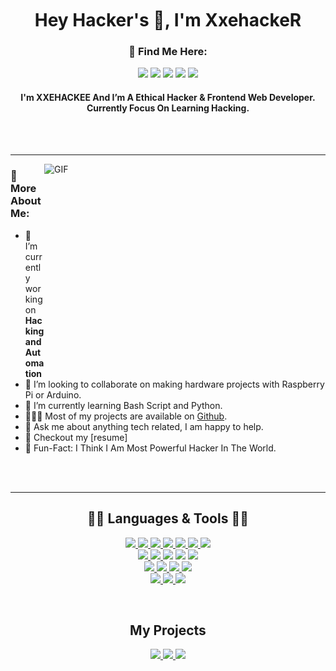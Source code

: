 <div style="width:100%;height:0;padding-bottom:45%;position:relative;">
<img src="https://github.com/SecureAxom/SecureAxom/blob/main/matrix.gif" href="https://github.com/secureaxom" alt="SecureAxom"  width="100%" height="100%"/><br> 
 </div>
 <div align="center" width="50%">
 <h1> Hey Hacker's 👋, I'm XxehackeR </h1>

<h3> 📲 Find Me Here: <br/> </h3>
  <a href="mailto:#"><img src="https://img.shields.io/badge/e‑mail-D14836.svg?style=for-the-badge&logo=GMail&logoColor=white"/></a>
  <a href="#"><img src="https://img.shields.io/badge/instagram-E4405F.svg?style=for-the-badge&logo=instagram&logoColor=white"/></a>
  <a href="https://linkedin.com/in/#"><img src="https://img.shields.io/badge/linkedin-0077B5.svg?style=for-the-badge&logo=linkedin&logoColor=white"/></a>
  <a href="https://twitter.com/"><img src="https://img.shields.io/badge/twitter-1DA1F2.svg?style=for-the-badge&logo=twitter&logoColor=white"/></a>
  <a href="https://facebook.com/"><img src="https://img.shields.io/badge/facebook-1DA1F2?style=for-the-badge&logo=facebook&logoColor=white"/></a> 
</p>
<p>
<h4> I'm XXEHACKEE And I’m A Ethical Hacker & Frontend Web Developer. Currently Focus On Learning Hacking.</h4>
<br/>
<br/>
</div>
<hr></hr>
<img align="right" alt="GIF" src="https://raw.githubusercontent.com/SecureAxom/SecureAxom/main/coding.gif" width="450" height="320" />
  
### 🧐 More About Me:

- 🔭  I’m currently working on **Hacking and Automation** 
- 🤝  I’m looking to collaborate on making hardware projects with Raspberry Pi or Arduino.
- 🌱  I’m currently learning Bash Script and Python.
- 👨🏻‍💻  Most of my projects are available on [Github](https://github.com/SecureAxom?tab=repositories). 
- 💬  Ask me about anything tech related, I am happy to help.
- 📝  Checkout my [resume]
- 🎉  Fun-Fact: I Think I Am Most Powerful Hacker In The World.
<br>
<br>
<hr>
<h2 align="center" style="color="red";>👨‍💻 Languages & Tools 👨‍💻 </h2>


<p align="center">
  
  <a href="https://portswigger.net/burp">
    <img src="https://img.shields.io/badge/burp Suite-00599C?style=for-the-badge&logo=java&logoColor=white">
  </a>
   <a href="https://www.metasploit.com/">
    <img src="https://img.shields.io/badge/Metasploit-61DAFB?&style=for-the-badge&logo=Meta&logoColor=121212">
  </a>
  <a href="https://www.sqlite.org/index.html">
    <img src="https://img.shields.io/badge/Sqlmap-003B57?&style=for-the-badge&logo=mysql&logoColor=white">
  </a>
 <a href="#">
    <img src="https://img.shields.io/badge/Dirsearch-1572B6?style=for-the-badge&logo=python&logoColor=white">
  </a>
  <a href="#">
    <img src="https://img.shields.io/badge/Subfinder-httpx-323330?style=for-the-badge&logo=go&logoColor=F7DF1E">
  </a>
 <a href="https://nodejs.org/en/">
    <img src="https://img.shields.io/badge/Naabu-nuclei-339933?style=for-the-badge&logo=go&logoColor=white">
  </a>
<a href="https://www.json.org/json-en.html">
    <img src="https://img.shields.io/badge/Assetfinder-Amass-000000?style=for-the-badge&logo=go&logoColor=white">
  </a>
<br>
  <a href="https://html.com/">
    <img src="https://img.shields.io/badge/HTML-E34F26?style=for-the-badge&logo=HTML5&logoColor=white">
  </a>
 <a href="#">
   <img src="https://img.shields.io/badge/Bash-brightgreen?style=for-the-badge&logo=linux&logoColor=black">
 </a>
 <a href="#"></a>
   <img src="https://img.shields.io/badge/CSS3-BOOTSTRAP-darkblue?style=for-the-badge&logo=CSS3&logoColor=blue">
 </a>
  <a href="#"></a>
   <img src="https://img.shields.io/badge/FISH-green?style=for-the-badge&logo=shell&logoColor=black">
 </a>
 <a href="#"></a>
 <img src="https://img.shields.io/badge/PYTHON-blue?style=for-the-badge&logo=python&logoColor=yellow">
 </a>
<br>
  <a href="https://www.sublimetext.com/">
    <img src="https://img.shields.io/badge/sublime%20text-FF9800?&style=for-the-badge&logo=sublime-text&logoColor=white">
  </a>
  <a href="https://code.visualstudio.com/">
    <img src="https://img.shields.io/badge/VS%20Code-007ACC?&style=for-the-badge&logo=visual-studio-code&logoColor=white">
  </a>
  <a href="https://www.google.com/intl/en_in/chrome/">
    <img src="https://img.shields.io/badge/google%20chrome-4285F4?&style=for-the-badge&logo=google%20chrome&logoColor=white">
  </a>
  <a href="https://git-scm.com/">
    <img src="https://img.shields.io/badge/github-F05032?&style=for-the-badge&logo=github&logoColor=white">
  </a>
  <br>
<a href="https://www.apple.com/in/macos/monterey/">
    <img src="https://img.shields.io/badge/MacOS-000000?&style=for-the-badge&logo=Apple&logoColor=white">
  </a>
<a href="https://www.linux.org/">
    <img src="https://img.shields.io/badge/LINUX-black?style=for-the-badge&logo=linux&logoColor=yellow">
  </a>
<a href="https://microsoft.com">
    <img src="https://img.shields.io/badge/WINDOWS-blue?style=for-the-badge&logo=windows&logoColor=white">
  </a>

</p>
<br>
   <h2 align="center"> My Projects </h2> 
     <p align="center">
     <a href="https://github.com/SecureAxom/ipinfoca">
          <img src="https://img.shields.io/badge/ipinfoca-cyan?style=for-the-badge&logo=linux&logoColor=black">                
     </a>                                                                                                       
     <a href="https://github.com/SecureAxom/Strike">
          <img src="https://img.shields.io/badge/Strike-green?style=for-the-badge&logo=ubuntu&logoColor=black">                
     </a>
	 <a href="https://github.com/SecureAxom/ReconCat">
          <img src="https://img.shields.io/badge/ReconCat-red?style=for-the-badge&logo=git&logoColor=black">                
      </a> 
     
</p>
													      
													    													      
                                                                                                              
                                                                                                              
                                                                                                              
                                                                                                              
                                                                                                         
